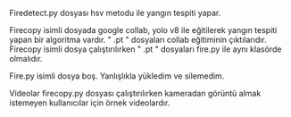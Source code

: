Firedetect.py dosyası hsv metodu ile yangın tespiti yapar. 

Firecopy isimli dosyada google collab, yolo v8 ile eğitilerek yangın tespiti yapan bir algoritma vardır. " .pt " dosyaları collab eğitiminin çıktılarıdır. Firecopy isimli dosya çalıştırılırken " .pt " dosyaları 
fire.py ile aynı klasörde olmalıdır. 

Fire.py isimli dosya boş. Yanlışlıkla yükledim ve silemedim. 

Videolar firecopy.py dosyası çalıştırılırken kameradan görüntü almak istemeyen kullanıcılar için örnek videolardır. 
